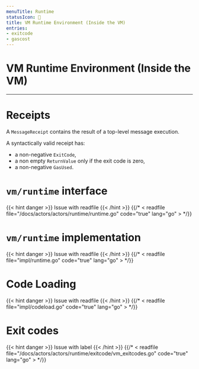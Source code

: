 ```yaml
---
menuTitle: Runtime
statusIcon: 🔁
title: VM Runtime Environment (Inside the VM)
entries:
- exitcode
- gascost
---
```


# VM Runtime Environment (Inside the VM)
---

# Receipts

A `MessageReceipt` contains the result of a top-level message execution.

A syntactically valid receipt has:

- a non-negative `ExitCode`,
- a non empty `ReturnValue` only if the exit code is zero,
- a non-negative `GasUsed`.

# `vm/runtime` interface

{{< hint danger >}}
Issue with readfile
{{< /hint >}}
{{/* < readfile file="/docs/actors/actors/runtime/runtime.go" code="true" lang="go" > */}}

# `vm/runtime` implementation

{{< hint danger >}}
Issue with readfile
{{< /hint >}}
{{/* < readfile file="impl/runtime.go" code="true" lang="go" > */}}

# Code Loading

{{< hint danger >}}
Issue with readfile
{{< /hint >}}
{{/* < readfile file="impl/codeload.go" code="true" lang="go" > */}}

# Exit codes

{{< hint danger >}}
Issue with label
{{< /hint >}}
{{/* < readfile file="/docs/actors/actors/runtime/exitcode/vm_exitcodes.go" code="true" lang="go" > */}}
